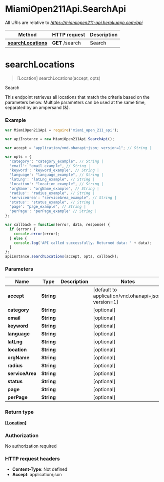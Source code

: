 # MiamiOpen211Api.SearchApi

All URIs are relative to *https://miamiopen211-api.herokuapp.com/api*

Method | HTTP request | Description
------------- | ------------- | -------------
[**searchLocations**](SearchApi.md#searchLocations) | **GET** /search | Search


<a name="searchLocations"></a>
# **searchLocations**
> [Location] searchLocations(accept, opts)

Search

This endpoint retrieves all locations that match the criteria based on the parameters below. Multiple parameters can be used at the same time, separated by an ampersand (&amp;).

### Example
```javascript
var MiamiOpen211Api = require('miami_open_211_api');

var apiInstance = new MiamiOpen211Api.SearchApi();

var accept = "application/vnd.ohanapi+json; version=1"; // String | 

var opts = { 
  'category': "category_example", // String | 
  'email': "email_example", // String | 
  'keyword': "keyword_example", // String | 
  'language': "language_example", // String | 
  'latLng': "latLng_example", // String | 
  'location': "location_example", // String | 
  'orgName': "orgName_example", // String | 
  'radius': "radius_example", // String | 
  'serviceArea': "serviceArea_example", // String | 
  'status': "status_example", // String | 
  'page': "page_example", // String | 
  'perPage': "perPage_example" // String | 
};

var callback = function(error, data, response) {
  if (error) {
    console.error(error);
  } else {
    console.log('API called successfully. Returned data: ' + data);
  }
};
apiInstance.searchLocations(accept, opts, callback);
```

### Parameters

Name | Type | Description  | Notes
------------- | ------------- | ------------- | -------------
 **accept** | **String**|  | [default to application/vnd.ohanapi+json; version&#x3D;1]
 **category** | **String**|  | [optional] 
 **email** | **String**|  | [optional] 
 **keyword** | **String**|  | [optional] 
 **language** | **String**|  | [optional] 
 **latLng** | **String**|  | [optional] 
 **location** | **String**|  | [optional] 
 **orgName** | **String**|  | [optional] 
 **radius** | **String**|  | [optional] 
 **serviceArea** | **String**|  | [optional] 
 **status** | **String**|  | [optional] 
 **page** | **String**|  | [optional] 
 **perPage** | **String**|  | [optional] 

### Return type

[**[Location]**](Location.md)

### Authorization

No authorization required

### HTTP request headers

 - **Content-Type**: Not defined
 - **Accept**: application/json

